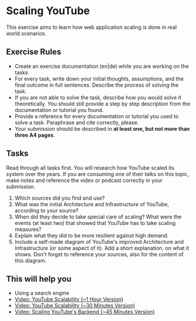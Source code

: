 # Scaling YouTube

This exercise aims to learn how web application scaling is done in real world scenarios.

## Exercise Rules

- Create an exercise documentation (en|de) while you are working on the tasks.
- For every task, write down your initial thoughts, assumptions, and the final outcome in full sentences. Describe the process of solving the task.
- If you are not able to solve the task, describe how you would solve it theoretically. You should still provide a step by step description from the documentation or tutorial you found.
- Provide a reference for every documentation or tutorial you used to solve a task. Paraphrase and cite correctly, please.
- Your submission should be described in __at least one, but not more than three A4 pages__.

## Tasks

Read through all tasks first. You will research how YouTube scaled its system over the years. If you are consuming one of their talks on this topic, make notes and reference the video or podcast correctly in your submission. 

1. Which sources did you find and use?
2. What was the initial Architecture and Infrastructure of YouTube, according to your source?
3. When did they decide to take special care of scaling? What were the events (at least two) that showed that YouTube has to take scaling measures?
4. Explain what they did to be more resilient against high demand.
5. Include a self-made diagram of YouTube's improved Architecture and Infrastructure (or some aspect of it). Add a short explanation, on what it shows. Don't forget to reference your sources, also for the content of this diagram.

## This will help you

- Using a search engine
- [Video: YouTube Scalability (~1 Hour Version)](https://www.youtube.com/watch?v=w5WVu624fY8)
- [Video: YouTube Scalability (~30 Minutes Version)](https://www.youtube.com/watch?v=HXevnuOOy48)
- [Video: Scaling YouTube's Backend (~45 Minutes Version)](https://www.youtube.com/watch?v=5yDO-tmIoXY&t)


